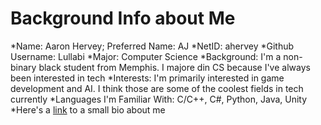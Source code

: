 <h1>Background Info about Me</h1>

*Name: Aaron Hervey; Preferred Name: AJ
*NetID: ahervey
*Github Username: Lullabi
*Major: Computer Science
*Background: I'm a non-binary black student from Memphis. I majore din CS because I've always been interested in tech
*Interests: I'm primarily interested in game development and AI. I think those are some of the coolest fields in tech currently
*Languages I'm Familiar With: C/C++, C#, Python, Java, Unity
*Here's a [link](ahervey.carrd.co) to a small bio about me 
